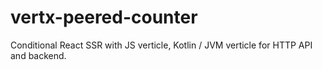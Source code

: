 # vertx-peered-counter
Conditional React SSR with JS verticle, Kotlin / JVM verticle for HTTP API and backend. 

